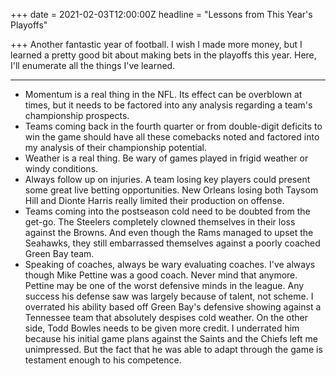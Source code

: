 +++
date = 2021-02-03T12:00:00Z
headline = "Lessons from This Year's Playoffs"

+++
Another fantastic year of football. I wish I made more money, but I learned a pretty good bit about making bets in the playoffs this year. Here, I'll enumerate all the things I've learned.

***

* Momentum is a real thing in the NFL. Its effect can be overblown at times, but it needs to be factored into any analysis regarding a team's championship prospects.
* Teams coming back in the fourth quarter or from double-digit deficits to win the game should have all these comebacks noted and factored into my analysis of their championship potential.
* Weather is a real thing. Be wary of games played in frigid weather or windy conditions.
* Always follow up on injuries. A team losing key players could present some great live betting opportunities. New Orleans losing both Taysom Hill and Dionte Harris really limited their production on offense.
* Teams coming into the postseason cold need to be doubted from the get-go. The Steelers completely clowned themselves in their loss against the Browns. And even though the Rams managed to upset the Seahawks, they still embarrassed themselves against a poorly coached Green Bay team.
* Speaking of coaches, always be wary evaluating coaches. I've always though Mike Pettine was a good coach. Never mind that anymore. Pettine may be one of the worst defensive minds in the league. Any success his defense saw was largely because of talent, not scheme. I overrated his ability based off Green Bay's defensive showing against a Tennessee team that absolutely despises cold weather. On the other side, Todd Bowles needs to be given more credit. I underrated him because his initial game plans against the Saints and the Chiefs left me unimpressed. But the fact that he was able to adapt through the game is testament enough to his competence.